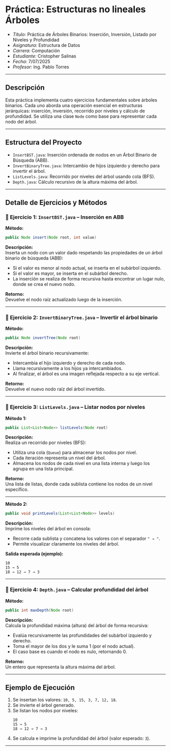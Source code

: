 # Práctica: Estructuras no lineales Árboles 

- *Título:* Práctica de Árboles Binarios: Inserción, Inversión, Listado por Niveles y Profundidad  
- *Asignatura:* Estructura de Datos  
- *Carrera:* Computación  
- *Estudiante:* Cristopher Salinas  
- *Fecha:* 7/07/2025  
- *Profesor:* Ing. Pablo Torres  

---

## Descripción

Esta práctica implementa cuatro ejercicios fundamentales sobre árboles binarios. Cada uno aborda una operación esencial en estructuras jerárquicas: inserción, inversión, recorrido por niveles y cálculo de profundidad. Se utiliza una clase `Node` como base para representar cada nodo del árbol.

---

## Estructura del Proyecto

- `InsertBST.java`: Inserción ordenada de nodos en un Árbol Binario de Búsqueda (ABB).
- `InvertBinaryTree.java`: Intercambio de hijos izquierdo y derecho para invertir el árbol.
- `ListLevels.java`: Recorrido por niveles del árbol usando cola (BFS).
- `Depth.java`: Cálculo recursivo de la altura máxima del árbol.

---

## Detalle de Ejercicios y Métodos

### 🔹 Ejercicio 1: `InsertBST.java` – Inserción en ABB

**Método:**  
```java
public Node insert(Node root, int value)
```

**Descripción:**  
Inserta un nodo con un valor dado respetando las propiedades de un árbol binario de búsqueda (ABB):
- Si el valor es menor al nodo actual, se inserta en el subárbol izquierdo.
- Si el valor es mayor, se inserta en el subárbol derecho.
- La inserción se realiza de forma recursiva hasta encontrar un lugar nulo, donde se crea el nuevo nodo.

**Retorno:**  
Devuelve el nodo raíz actualizado luego de la inserción.

---

### 🔹 Ejercicio 2: `InvertBinaryTree.java` – Invertir el árbol binario

**Método:**  
```java
public Node invertTree(Node root)
```

**Descripción:**  
Invierte el árbol binario recursivamente:
- Intercambia el hijo izquierdo y derecho de cada nodo.
- Llama recursivamente a los hijos ya intercambiados.
- Al finalizar, el árbol es una imagen reflejada respecto a su eje vertical.

**Retorno:**  
Devuelve el nuevo nodo raíz del árbol invertido.

---

### 🔹 Ejercicio 3: `ListLevels.java` – Listar nodos por niveles

**Método 1:**  
```java
public List<List<Node>> listLevels(Node root)
```

**Descripción:**  
Realiza un recorrido por niveles (BFS):
- Utiliza una cola (`Queue`) para almacenar los nodos por nivel.
- Cada iteración representa un nivel del árbol.
- Almacena los nodos de cada nivel en una lista interna y luego los agrupa en una lista principal.

**Retorno:**  
Una lista de listas, donde cada sublista contiene los nodos de un nivel específico.

---

**Método 2:**  
```java
public void printLevels(List<List<Node>> levels)
```

**Descripción:**  
Imprime los niveles del árbol en consola:
- Recorre cada sublista y concatena los valores con el separador `" → "`.
- Permite visualizar claramente los niveles del árbol.

**Salida esperada (ejemplo):**  
```
10  
15 → 5  
18 → 12 → 7 → 3
```

---

### 🔹 Ejercicio 4: `Depth.java` – Calcular profundidad del árbol

**Método:**  
```java
public int maxDepth(Node root)
```

**Descripción:**  
Calcula la profundidad máxima (altura) del árbol de forma recursiva:
- Evalúa recursivamente las profundidades del subárbol izquierdo y derecho.
- Toma el mayor de los dos y le suma 1 (por el nodo actual).
- El caso base es cuando el nodo es nulo, retornando 0.

**Retorno:**  
Un entero que representa la altura máxima del árbol.

---

## Ejemplo de Ejecución

1. Se insertan los valores: `10, 5, 15, 3, 7, 12, 18`.
2. Se invierte el árbol generado.
3. Se listan los nodos por niveles:
   ```
   10  
   15 → 5  
   18 → 12 → 7 → 3
   ```
4. Se calcula e imprime la profundidad del árbol (valor esperado: `3`).

---